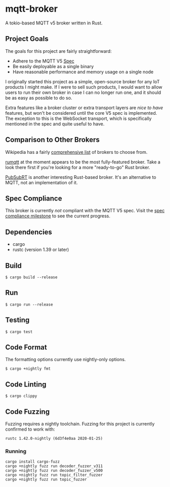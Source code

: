 # mqtt-broker

A tokio-based MQTT v5 broker written in Rust.

## Project Goals

The goals for this project are fairly straightforward:

* Adhere to the MQTT V5 [Spec](https://docs.oasis-open.org/mqtt/mqtt/v5.0/mqtt-v5.0.html)
* Be easily deployable as a single binary
* Have reasonable performance and memory usage on a single node

I originally started this project as a simple, open-source broker for any IoT products I might make. If I were to sell such products, I would want to allow users to run their own broker in case I can no longer run one, and it should be as easy as possible to do so.

Extra features like a broker cluster or extra transport layers are _nice to have_ features, but won't be considered until the core V5 spec is implemented. The exception to this is the WebSocket transport, which is specifically mentioned in the spec and quite useful to have.

## Comparison to Other Brokers

Wikipedia has a fairly [comprehensive list](https://en.wikipedia.org/wiki/Comparison_of_MQTT_implementations) of brokers to choose from.

[rumqtt](https://github.com/bytebeamio/rumqtt) at the moment appears to be the most fully-featured broker. Take a look there first if you're looking for a more "ready-to-go" Rust broker.

[PubSubRT](https://github.com/alttch/psrt/) is another interesting Rust-based broker. It's an alternative to MQTT, not an implementation of it.

## Spec Compliance

This broker is currently _not_ compliant with the MQTT V5 spec. Visit the [spec compliance milestone](https://github.com/bschwind/mqtt-broker/milestone/1) to see the current progress.

## Dependencies
- cargo
- rustc (version 1.39 or later)

## Build

```
$ cargo build --release
```

## Run

```
$ cargo run --release
```

## Testing

```
$ cargo test
```

## Code Format

The formatting options currently use nightly-only options.

```
$ cargo +nightly fmt
```

## Code Linting

```
$ cargo clippy
```

## Code Fuzzing

Fuzzing requires a nightly toolchain. Fuzzing for this project is currently confirmed to work with:

```
rustc 1.42.0-nightly (6d3f4e0aa 2020-01-25)
```

### Running

```
cargo install cargo-fuzz
cargo +nightly fuzz run decoder_fuzzer_v311
cargo +nightly fuzz run decoder_fuzzer_v500
cargo +nightly fuzz run topic_filter_fuzzer
cargo +nightly fuzz run topic_fuzzer
```
